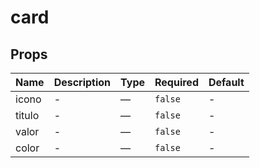 # card

## Props

<!-- @vuese:card:props:start -->
|Name|Description|Type|Required|Default|
|---|---|---|---|---|
|icono|-|—|`false`|-|
|titulo|-|—|`false`|-|
|valor|-|—|`false`|-|
|color|-|—|`false`|-|

<!-- @vuese:card:props:end -->


